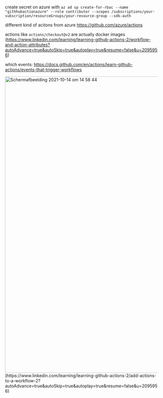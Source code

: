 create secret on azure with ```az ad sp create-for-rbac --name "githhubactionazure" --role contributor --scopes /subscriptions/your-subscription/resourceGroups/your-resource-group --sdk-auth```




different kind of acitons from azure https://github.com/azure/actions



actions like ```actions/checkout@v2``` are actually docker images 
(https://www.linkedin.com/learning/learning-github-actions-2/workflow-and-action-attributes?autoAdvance=true&autoSkip=true&autoplay=true&resume=false&u=2095956)



which events: https://docs.github.com/en/actions/learn-github-actions/events-that-trigger-workflows

<img width="975" alt="Schermafbeelding 2021-10-14 om 14 58 44" src="https://user-images.githubusercontent.com/73555911/137321994-093374a4-cead-478d-bb9b-de243f03c49e.png">
(https://www.linkedin.com/learning/learning-github-actions-2/add-actions-to-a-workflow-2?autoAdvance=true&autoSkip=true&autoplay=true&resume=false&u=2095956)

